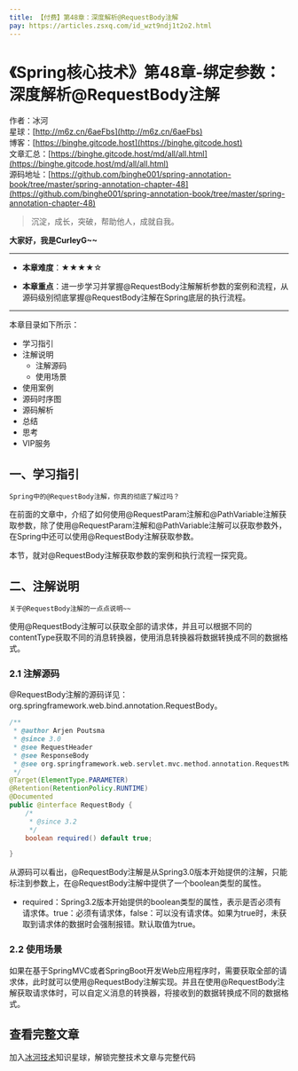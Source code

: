 ```yaml
---
title: 【付费】第48章：深度解析@RequestBody注解
pay: https://articles.zsxq.com/id_wzt9ndj1t2o2.html
---
```


# 《Spring核心技术》第48章-绑定参数：深度解析@RequestBody注解

作者：冰河
<br/>星球：[http://m6z.cn/6aeFbs](http://m6z.cn/6aeFbs)
<br/>博客：[https://binghe.gitcode.host](https://binghe.gitcode.host)
<br/>文章汇总：[https://binghe.gitcode.host/md/all/all.html](https://binghe.gitcode.host/md/all/all.html)
<br/>源码地址：[https://github.com/binghe001/spring-annotation-book/tree/master/spring-annotation-chapter-48](https://github.com/binghe001/spring-annotation-book/tree/master/spring-annotation-chapter-48)

> 沉淀，成长，突破，帮助他人，成就自我。

**大家好，我是CurleyG~~**

------

* **本章难度**：★★★★☆

* **本章重点**：进一步学习并掌握@RequestBody注解解析参数的案例和流程，从源码级别彻底掌握@RequestBody注解在Spring底层的执行流程。

------

本章目录如下所示：

* 学习指引
* 注解说明
  * 注解源码
  * 使用场景
* 使用案例
* 源码时序图
* 源码解析
* 总结
* 思考
* VIP服务

## 一、学习指引

`Spring中的@RequestBody注解，你真的彻底了解过吗？`

在前面的文章中，介绍了如何使用@RequestParam注解和@PathVariable注解获取参数，除了使用@RequestParam注解和@PathVariable注解可以获取参数外，在Spring中还可以使用@RequestBody注解获取参数。

本节，就对@RequestBody注解获取参数的案例和执行流程一探究竟。

## 二、注解说明

`关于@RequestBody注解的一点点说明~~`

使用@RequestBody注解可以获取全部的请求体，并且可以根据不同的contentType获取不同的消息转换器，使用消息转换器将数据转换成不同的数据格式。

### 2.1 注解源码

@RequestBody注解的源码详见：org.springframework.web.bind.annotation.RequestBody。

```java
/**
 * @author Arjen Poutsma
 * @since 3.0
 * @see RequestHeader
 * @see ResponseBody
 * @see org.springframework.web.servlet.mvc.method.annotation.RequestMappingHandlerAdapter
 */
@Target(ElementType.PARAMETER)
@Retention(RetentionPolicy.RUNTIME)
@Documented
public @interface RequestBody {
    /*
	 * @since 3.2
	 */
	boolean required() default true;

}
```

从源码可以看出，@RequestBody注解是从Spring3.0版本开始提供的注解，只能标注到参数上，在@RequestBody注解中提供了一个boolean类型的属性。

* required：Spring3.2版本开始提供的boolean类型的属性，表示是否必须有请求体。true：必须有请求体，false：可以没有请求体。如果为true时，未获取到请求体的数据时会强制报错。默认取值为true。

### 2.2 使用场景

如果在基于SpringMVC或者SpringBoot开发Web应用程序时，需要获取全部的请求体，此时就可以使用@RequestBody注解实现。并且在使用@RequestBody注解获取请求体时，可以自定义消息的转换器，将接收到的数据转换成不同的数据格式。

## 查看完整文章

加入[冰河技术](http://m6z.cn/6aeFbs)知识星球，解锁完整技术文章与完整代码
